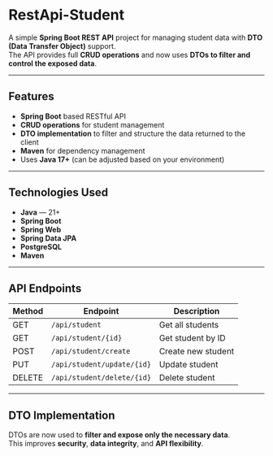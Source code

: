 # RestApi-Student

A simple **Spring Boot REST API** project for managing student data with **DTO (Data Transfer Object)** support.  
The API provides full **CRUD operations** and now uses **DTOs to filter and control the exposed data**.

---

##  Features

- **Spring Boot** based RESTful API
- **CRUD operations** for student management
- **DTO implementation** to filter and structure the data returned to the client
- **Maven** for dependency management
- Uses **Java 17+** (can be adjusted based on your environment)
---

##  Technologies Used

- **Java** — 21+
- **Spring Boot**
- **Spring Web**
- **Spring Data JPA**
- **PostgreSQL**
- **Maven**

---

##  API Endpoints

| Method | Endpoint             | Description          |
|--------|----------------------|----------------------|
| GET    | `/api/student`       | Get all students     |
| GET    | `/api/student/{id}`  | Get student by ID    |
| POST   | `/api/student/create`| Create new student   |
| PUT    | `/api/student/update/{id}` | Update student |
| DELETE | `/api/student/delete/{id}` | Delete student |

---

##  DTO Implementation

DTOs are now used to **filter and expose only the necessary data**.  
This improves **security**, **data integrity**, and **API flexibility**.
